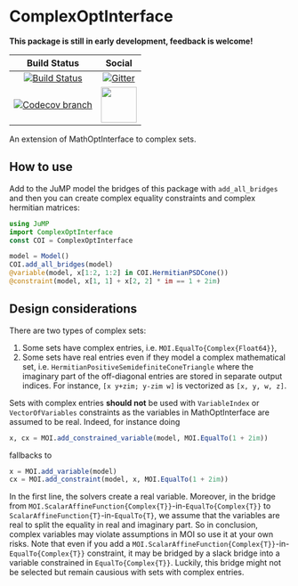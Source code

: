 # ComplexOptInterface

**This package is still in early development, feedback is welcome!**

| **Build Status** | **Social** |
|:----------------:|:----------:|
| [![Build Status][build-img]][build-url] | [![Gitter][gitter-img]][gitter-url] |
| [![Codecov branch][codecov-img]][codecov-url] | [<img src="https://upload.wikimedia.org/wikipedia/en/a/af/Discourse_logo.png" width="64">][discourse-url] |

An extension of MathOptInterface to complex sets.

## How to use

Add to the JuMP model the bridges of this package with `add_all_bridges` and then you can create complex equality constraints and complex hermitian matrices:
```julia
using JuMP
import ComplexOptInterface
const COI = ComplexOptInterface

model = Model()
COI.add_all_bridges(model)
@variable(model, x[1:2, 1:2] in COI.HermitianPSDCone())
@constraint(model, x[1, 1] + x[2, 2] * im == 1 + 2im)
```

## Design considerations

There are two types of complex sets:
1) Some sets have complex entries, i.e. `MOI.EqualTo{Complex{Float64}}`,
2) Some sets have real entries even if they model a complex mathematical set, i.e.
   `HermitianPositiveSemidefiniteConeTriangle` where the imaginary part of the
   off-diagonal entries are stored in separate output indices.
   For instance, `[x y+zim; y-zim w]` is vectorized as
   `[x, y, w, z]`.

Sets with complex entries **should not** be used with `VariableIndex` or `VectorOfVariables` constraints
as the variables in MathOptInterface are assumed to be real.
Indeed, for instance doing
```julia
x, cx = MOI.add_constrained_variable(model, MOI.EqualTo(1 + 2im))
```
fallbacks to
```julia
x = MOI.add_variable(model)
cx = MOI.add_constraint(model, x, MOI.EqualTo(1 + 2im))
```
In the first line, the solvers create a real variable.
Moreover, in the bridge from `MOI.ScalarAffineFunction{Complex{T}}`-in-`EqualTo{Complex{T}}`
to `ScalarAffineFunction{T}`-in-`EqualTo{T}`, we assume that the variables are real
to split the equality in real and imaginary part.
So in conclusion, complex variables may violate assumptions in MOI so use it at your own risks.
Note that even if you add a `MOI.ScalarAffineFunction{Complex{T}}`-in-`EqualTo{Complex{T}}` constraint,
it may be bridged by a slack bridge into a variable constrained in `EqualTo{Complex{T}}`.
Luckily, this bridge might not be selected but remain causious with sets with complex entries.

[build-img]: https://travis-ci.com/jump-dev/ComplexOptInterface.jl.svg?branch=master
[build-url]: https://travis-ci.com/jump-dev/ComplexOptInterface.jl
[codecov-img]: http://codecov.io/github/jump-dev/ComplexOptInterface.jl/coverage.svg?branch=master
[codecov-url]: http://codecov.io/github/jump-dev/ComplexOptInterface.jl?branch=master

[gitter-url]: https://gitter.im/JuliaOpt/JuMP-dev?utm_source=share-link&utm_medium=link&utm_campaign=share-link
[gitter-img]: https://badges.gitter.im/JuliaOpt/JuMP-dev.svg
[discourse-url]: https://discourse.julialang.org/c/domain/opt

